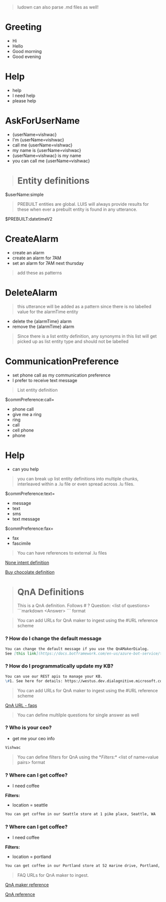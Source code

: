 > ludown can also parse .md files as well! 

# Greeting
- Hi
- Hello
- Good morning
- Good evening

# Help
- help
- I need help
- please help

# AskForUserName
- {userName=vishwac}
- I'm {userName=vishwac}
- call me {userName=vishwac}
- my name is {userName=vishwac}
- {userName=vishwac} is my name
- you can call me {userName=vishwac}

> # Entity definitions
$userName:simple

> PREBUILT entities are global. LUIS will always provide results for these when ever a prebuilt entity is found in any utterance.

$PREBUILT:datetimeV2

# CreateAlarm
- create an alarm
- create an alarm for 7AM 
- set an alarm for 7AM next thursday

> add these as patterns

# DeleteAlarm
> this utterance will be added as a pattern since there is no labelled value for the alarmTime entity

- delete the {alarmTime} alarm 
- remove the {alarmTime} alarm 

> Since there is a list entity definition, any synonyms in this list will get picked up as list entity type and should not be labelled
# CommunicationPreference
- set phone call as my communication preference
- I prefer to receive text message

> List entity definition 

$commPreference:call=
- phone call
- give me a ring
- ring
- call
- cell phone
- phone

# Help
- can you help

> you can break up list entity definitions into multiple chunks, interleaved within a .lu file or even spread across .lu files.

$commPreference:text=
- message
- text
- sms
- text message

$commPreference:fax=
- fax
- fascimile

> You can have references to external .lu files

[None intent definition](./none.lu)

[Buy chocolate definition](./buyChocolate.lu)

> # QnA Definitions
> This is a QnA definition. Follows # ? Question: \<list of questions\> \```markdown \<Answer> ``` format

> You can add URLs for QnA maker to ingest using the #URL reference scheme
### ? How do I change the default message
```markdown
You can change the default message if you use the QnAMakerDialog. 
See [this link](https://docs.botframework.com/en-us/azure-bot-service/templates/qnamaker/#navtitle) for details. 
```

### ? How do I programmatically update my KB?
```markdown
You can use our REST apis to manage your KB. 
\#1. See here for details: https://westus.dev.dialognitive.microsoft.com/docs/services/58994a073d9e04097c7ba6fe/operations/58994a073d9e041ad42d9baa
```

> You can add URLs for QnA maker to ingest using the #URL reference scheme

[QnA URL - faqs](https://docs.microsoft.com/en-in/azure/cognitive-services/qnamaker/faqs)


> You can define multilple questions for single answer as well
### ? Who is your ceo?
- get me your ceo info
```markdown
Vishwac
```

> You can define filters for QnA using the \**Filters:** \<list of name=value pairs\> format
### ? Where can I get coffee? 
- I need coffee

**Filters:**
- location = seattle
```markdown
You can get coffee in our Seattle store at 1 pike place, Seattle, WA
```

### ? Where can I get coffee? 
- I need coffee

**Filters:**
- location = portland
```markdown
You can get coffee in our Portland store at 52 marine drive, Portland, OR
```

> FAQ URLs for QnA maker to ingest.

[QnA maker reference](https://docs.microsoft.com/en-in/azure/cognitive-services/qnamaker/faqs)

[QnA reference](./qna7.lu)
